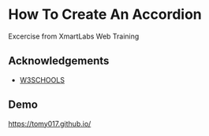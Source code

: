# How To Create An Accordion

Excercise from XmartLabs Web Training


## Acknowledgements

 - [W3SCHOOLS](https://www.w3schools.com/howto/howto_js_accordion.asp)


## Demo

https://tomy017.github.io/
